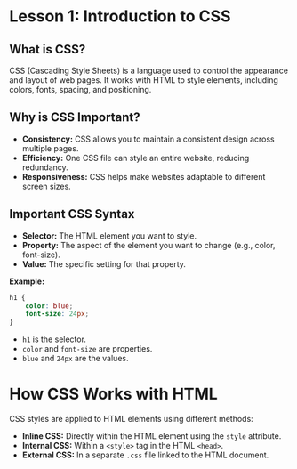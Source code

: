 # **Lesson 1: Introduction to CSS**

## **What is CSS?**

CSS (Cascading Style Sheets) is a language used to control the appearance and layout of web pages. It works with HTML to style elements, including colors, fonts, spacing, and positioning.


## **Why is CSS Important?**

-   **Consistency:** CSS allows you to maintain a consistent design across multiple pages.
-   **Efficiency:** One CSS file can style an entire website, reducing redundancy.
-   **Responsiveness:** CSS helps make websites adaptable to different screen sizes.


## **Important CSS Syntax**

- **Selector:** The HTML element you want to style.
- **Property:** The aspect of the element you want to change (e.g., color, font-size).
- **Value:** The specific setting for that property.

**Example:**

```css
h1 {
    color: blue;
    font-size: 24px;
}
```
-   `h1` is the selector.
-   `color` and `font-size` are properties.
-   `blue` and `24px` are the values.

# **How CSS Works with HTML**

CSS styles are applied to HTML elements using different methods:

-   **Inline CSS:** Directly within the HTML element using the `style` attribute.
-   **Internal CSS:** Within a `<style>` tag in the HTML `<head>`.
-   **External CSS:** In a separate `.css` file linked to the HTML document.
<!--stackedit_data:
eyJoaXN0b3J5IjpbLTE5ODIwMzcxMTYsLTIwODg3NDY2MTJdfQ
==
-->